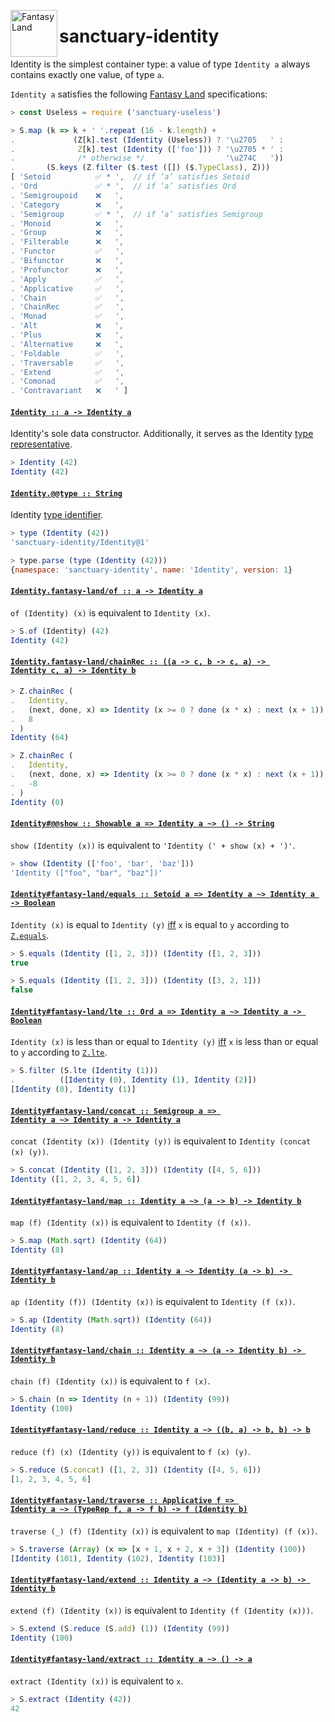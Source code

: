 <a href="https://github.com/fantasyland/fantasy-land"><img alt="Fantasy Land" src="https://raw.githubusercontent.com/fantasyland/fantasy-land/master/logo.png" width="75" height="75" align="left"></a>

# sanctuary-identity

Identity is the simplest container type: a value of type `Identity a`
always contains exactly one value, of type `a`.

`Identity a` satisfies the following [Fantasy Land][] specifications:

```javascript
> const Useless = require ('sanctuary-useless')

> S.map (k => k + ' '.repeat (16 - k.length) +
.             (Z[k].test (Identity (Useless)) ? '\u2705   ' :
.              Z[k].test (Identity (['foo'])) ? '\u2705 * ' :
.              /* otherwise */                  '\u274C   '))
.       (S.keys (Z.filter ($.test ([]) ($.TypeClass), Z)))
[ 'Setoid          ✅ * ',  // if ‘a’ satisfies Setoid
. 'Ord             ✅ * ',  // if ‘a’ satisfies Ord
. 'Semigroupoid    ❌   ',
. 'Category        ❌   ',
. 'Semigroup       ✅ * ',  // if ‘a’ satisfies Semigroup
. 'Monoid          ❌   ',
. 'Group           ❌   ',
. 'Filterable      ❌   ',
. 'Functor         ✅   ',
. 'Bifunctor       ❌   ',
. 'Profunctor      ❌   ',
. 'Apply           ✅   ',
. 'Applicative     ✅   ',
. 'Chain           ✅   ',
. 'ChainRec        ✅   ',
. 'Monad           ✅   ',
. 'Alt             ❌   ',
. 'Plus            ❌   ',
. 'Alternative     ❌   ',
. 'Foldable        ✅   ',
. 'Traversable     ✅   ',
. 'Extend          ✅   ',
. 'Comonad         ✅   ',
. 'Contravariant   ❌   ' ]
```

#### <a name="Identity" href="https://github.com/sanctuary-js/sanctuary-identity/blob/v1.1.0/index.js#L117">`Identity :: a -⁠> Identity a`</a>

Identity's sole data constructor. Additionally, it serves as the
Identity [type representative][].

```javascript
> Identity (42)
Identity (42)
```

#### <a name="Identity.@@type" href="https://github.com/sanctuary-js/sanctuary-identity/blob/v1.1.0/index.js#L141">`Identity.@@type :: String`</a>

Identity [type identifier][].

```javascript
> type (Identity (42))
'sanctuary-identity/Identity@1'

> type.parse (type (Identity (42)))
{namespace: 'sanctuary-identity', name: 'Identity', version: 1}
```

#### <a name="Identity.fantasy-land/of" href="https://github.com/sanctuary-js/sanctuary-identity/blob/v1.1.0/index.js#L154">`Identity.fantasy-land/of :: a -⁠> Identity a`</a>

`of (Identity) (x)` is equivalent to `Identity (x)`.

```javascript
> S.of (Identity) (42)
Identity (42)
```

#### <a name="Identity.fantasy-land/chainRec" href="https://github.com/sanctuary-js/sanctuary-identity/blob/v1.1.0/index.js#L167">`Identity.fantasy-land/chainRec :: ((a -⁠> c, b -⁠> c, a) -⁠> Identity c, a) -⁠> Identity b`</a>

```javascript
> Z.chainRec (
.   Identity,
.   (next, done, x) => Identity (x >= 0 ? done (x * x) : next (x + 1)),
.   8
. )
Identity (64)

> Z.chainRec (
.   Identity,
.   (next, done, x) => Identity (x >= 0 ? done (x * x) : next (x + 1)),
.   -8
. )
Identity (0)
```

#### <a name="Identity.prototype.@@show" href="https://github.com/sanctuary-js/sanctuary-identity/blob/v1.1.0/index.js#L190">`Identity#@@show :: Showable a => Identity a ~> () -⁠> String`</a>

`show (Identity (x))` is equivalent to `'Identity (' + show (x) + ')'`.

```javascript
> show (Identity (['foo', 'bar', 'baz']))
'Identity (["foo", "bar", "baz"])'
```

#### <a name="Identity.prototype.fantasy-land/equals" href="https://github.com/sanctuary-js/sanctuary-identity/blob/v1.1.0/index.js#L202">`Identity#fantasy-land/equals :: Setoid a => Identity a ~> Identity a -⁠> Boolean`</a>

`Identity (x)` is equal to `Identity (y)` [iff][] `x` is equal to `y`
according to [`Z.equals`][].

```javascript
> S.equals (Identity ([1, 2, 3])) (Identity ([1, 2, 3]))
true

> S.equals (Identity ([1, 2, 3])) (Identity ([3, 2, 1]))
false
```

#### <a name="Identity.prototype.fantasy-land/lte" href="https://github.com/sanctuary-js/sanctuary-identity/blob/v1.1.0/index.js#L218">`Identity#fantasy-land/lte :: Ord a => Identity a ~> Identity a -⁠> Boolean`</a>

`Identity (x)` is less than or equal to `Identity (y)` [iff][] `x` is
less than or equal to `y` according to [`Z.lte`][].

```javascript
> S.filter (S.lte (Identity (1)))
.          ([Identity (0), Identity (1), Identity (2)])
[Identity (0), Identity (1)]
```

#### <a name="Identity.prototype.fantasy-land/concat" href="https://github.com/sanctuary-js/sanctuary-identity/blob/v1.1.0/index.js#L232">`Identity#fantasy-land/concat :: Semigroup a => Identity a ~> Identity a -⁠> Identity a`</a>

`concat (Identity (x)) (Identity (y))` is equivalent to
`Identity (concat (x) (y))`.

```javascript
> S.concat (Identity ([1, 2, 3])) (Identity ([4, 5, 6]))
Identity ([1, 2, 3, 4, 5, 6])
```

#### <a name="Identity.prototype.fantasy-land/map" href="https://github.com/sanctuary-js/sanctuary-identity/blob/v1.1.0/index.js#L245">`Identity#fantasy-land/map :: Identity a ~> (a -⁠> b) -⁠> Identity b`</a>

`map (f) (Identity (x))` is equivalent to `Identity (f (x))`.

```javascript
> S.map (Math.sqrt) (Identity (64))
Identity (8)
```

#### <a name="Identity.prototype.fantasy-land/ap" href="https://github.com/sanctuary-js/sanctuary-identity/blob/v1.1.0/index.js#L257">`Identity#fantasy-land/ap :: Identity a ~> Identity (a -⁠> b) -⁠> Identity b`</a>

`ap (Identity (f)) (Identity (x))` is equivalent to `Identity (f (x))`.

```javascript
> S.ap (Identity (Math.sqrt)) (Identity (64))
Identity (8)
```

#### <a name="Identity.prototype.fantasy-land/chain" href="https://github.com/sanctuary-js/sanctuary-identity/blob/v1.1.0/index.js#L269">`Identity#fantasy-land/chain :: Identity a ~> (a -⁠> Identity b) -⁠> Identity b`</a>

`chain (f) (Identity (x))` is equivalent to `f (x)`.

```javascript
> S.chain (n => Identity (n + 1)) (Identity (99))
Identity (100)
```

#### <a name="Identity.prototype.fantasy-land/reduce" href="https://github.com/sanctuary-js/sanctuary-identity/blob/v1.1.0/index.js#L281">`Identity#fantasy-land/reduce :: Identity a ~> ((b, a) -⁠> b, b) -⁠> b`</a>

`reduce (f) (x) (Identity (y))` is equivalent to `f (x) (y)`.

```javascript
> S.reduce (S.concat) ([1, 2, 3]) (Identity ([4, 5, 6]))
[1, 2, 3, 4, 5, 6]
```

#### <a name="Identity.prototype.fantasy-land/traverse" href="https://github.com/sanctuary-js/sanctuary-identity/blob/v1.1.0/index.js#L293">`Identity#fantasy-land/traverse :: Applicative f => Identity a ~> (TypeRep f, a -⁠> f b) -⁠> f (Identity b)`</a>

`traverse (_) (f) (Identity (x))` is equivalent to
`map (Identity) (f (x))`.

```javascript
> S.traverse (Array) (x => [x + 1, x + 2, x + 3]) (Identity (100))
[Identity (101), Identity (102), Identity (103)]
```

#### <a name="Identity.prototype.fantasy-land/extend" href="https://github.com/sanctuary-js/sanctuary-identity/blob/v1.1.0/index.js#L306">`Identity#fantasy-land/extend :: Identity a ~> (Identity a -⁠> b) -⁠> Identity b`</a>

`extend (f) (Identity (x))` is equivalent to
`Identity (f (Identity (x)))`.

```javascript
> S.extend (S.reduce (S.add) (1)) (Identity (99))
Identity (100)
```

#### <a name="Identity.prototype.fantasy-land/extract" href="https://github.com/sanctuary-js/sanctuary-identity/blob/v1.1.0/index.js#L319">`Identity#fantasy-land/extract :: Identity a ~> () -⁠> a`</a>

`extract (Identity (x))` is equivalent to `x`.

```javascript
> S.extract (Identity (42))
42
```

[Fantasy Land]:             https://github.com/fantasyland/fantasy-land/tree/v3.5.0
[`Z.equals`]:               https://github.com/sanctuary-js/sanctuary-type-classes/tree/v10.0.0#equals
[`Z.lte`]:                  https://github.com/sanctuary-js/sanctuary-type-classes/tree/v10.0.0#lte
[iff]:                      https://en.wikipedia.org/wiki/If_and_only_if
[type identifier]:          https://github.com/sanctuary-js/sanctuary-type-identifiers/tree/v2.0.1
[type representative]:      https://github.com/fantasyland/fantasy-land/tree/v3.5.0#type-representatives

